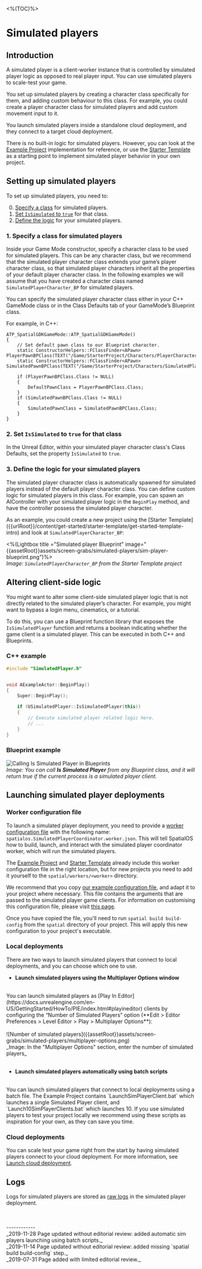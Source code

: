 <%(TOC)%>

# Simulated players

## Introduction

A simulated player is a client-worker instance that is controlled by simulated player logic as opposed to real player input. You can use simulated players to scale-test your game. 

You set up simulated players by creating a character class specifically for them, and adding custom behaviour to this class. For example, you could create a player character class for simulated players and add custom movement input to it. 

You launch simulated players inside a standalone cloud deployment, and they connect to a target cloud deployment.

There is no built-in logic for simulated players. However, you can look at the [Example Project]({{urlRoot}}/content/get-started/example-project/exampleproject-intro) implementation for reference, or use the [Starter Template]({{urlRoot}}/content/get-started/starter-template/get-started-template-intro) as a starting point to implement simulated player behavior in your own project.

## Setting up simulated players

To set up simulated players, you need to:

0. [Specify a class](#1-specify-a-class-for-simulated-players) for simulated players.
0. [Set `IsSimulated` to `true`](#2-set-issimulated-to-true-for-that-class) for that class.
0. [Define the logic](#3-define-the-logic-for-your-simulated-players) for your simulated players.

### 1. Specify a class for simulated players
Inside your Game Mode constructor, specify a character class to be used for simulated players. This can be any character class, but we recommend that the simulated player character class extends your game’s player character class, so that simulated player characters inherit all the properties of your default player character class. In the following examples we will assume that you have created a character class named `SimulatedPlayerCharacter_BP` for simulated players.

You can specify the simulated player character class either in your C++ GameMode class or in the Class Defaults tab of your GameMode’s Blueprint class.

For example, in C++:

```
ATP_SpatialGDKGameMode::ATP_SpatialGDKGameMode()
{
	// Set default pawn class to our Blueprint character.
	static ConstructorHelpers::FClassFinder<APawn> PlayerPawnBPClass(TEXT("/Game/StarterProject/Characters/PlayerCharacter_BP"));
	static ConstructorHelpers::FClassFinder<APawn> SimulatedPawnBPClass(TEXT("/Game/StarterProject/Characters/SimulatedPlayers/SimulatedPlayerCharacter_BP"));

	if (PlayerPawnBPClass.Class != NULL)
	{
		DefaultPawnClass = PlayerPawnBPClass.Class;
	}
	if (SimulatedPawnBPClass.Class != NULL)
	{
		SimulatedPawnClass = SimulatedPawnBPClass.Class;
	}
}
```

### 2. Set `IsSimulated` to `true` for that class
In the Unreal Editor, within your simulated player character class's Class Defaults, set the property `IsSimulated` to `true`.

### 3. Define the logic for your simulated players
The simulated player character class is automatically spawned for simulated players instead of the default player character class. You can define custom logic for simulated players in this class. For example, you can spawn an AIController with your simulated player logic in the `BeginPlay` method, and have the controller possess the simulated player character.

As an example, you could create a new project using the [Starter Template] ({{urlRoot}}/content/get-started/starter-template/get-started-template-intro) and look at `SimulatedPlayerCharacter_BP`:

<%(Lightbox title ="Simulated player Blueprint" image="{{assetRoot}}assets/screen-grabs/simulated-players/sim-player-blueprint.png")%>
<br>_Image: `SimulatedPlayerCharacter_BP` from the Starter Template project_

## Altering client-side logic
You might want to alter some client-side simulated player logic that is not directly related to the simulated player’s character. For example, you might want to bypass a login menu, cinematics, or a tutorial. 

To do this, you can use a Blueprint function library that exposes the `IsSimulatedPlayer` function and returns a boolean indicating whether the game client is a simulated player. This can be executed in both C++ and Blueprints.

### C++ example

```cpp
#include "SimulatedPlayer.h"


void AExampleActor::BeginPlay()
{
    Super::BeginPlay();

    if (USimulatedPlayer::IsSimulatedPlayer(this))
    {
        // Execute simulated player related logic here.
        // ...
    }
}
```

### Blueprint example

![Calling Is Simulated Player in Blueprints]({{assetRoot}}assets/screen-grabs/simulated-players/is-simulated-player.png)
<br>_Image: You can call **Is Simulated Player** from any Blueprint class, and it will return true if the current process is a simulated player client._

## Launching simulated player deployments

### Worker configuration file

To launch a simulated player deployment, you need to provide a [worker configuration file]({{urlRoot}}/content/glossary#worker-configuration-file) with the following name:
`spatialos.SimulatedPlayerCoordinator.worker.json`. This will tell SpatialOS how to build, launch, and interact with the simulated player coordinator worker, which will run the simulated players. 

The [Example Project]({{urlRoot}}/content/get-started/example-project/exampleproject-intro) and [Starter Template]({{urlRoot}}/content/get-started/starter-template/get-started-template-intro) already include this worker configuration file in the right location, but for new projects you need to add it yourself to the `spatial/workers/<worker>` directory. 

We recommend that you copy [our example configuration file](https://github.com/spatialos/UnrealGDK/blob/release/SpatialGDK/Build/Programs/Improbable.Unreal.Scripts/WorkerCoordinator/SpatialConfig/spatialos.SimulatedPlayerCoordinator.worker.json), and adapt it to your project where necessary. This file contains the arguments that are passed to the simulated player game clients. For information on customising this configuration file, please visit [this page](https://docs.improbable.io/reference/14.2/shared/project-layout/introduction).

Once you have copied the file, you'll need to run `spatial build build-config` from the `spatial` directory of your project. This will apply this new configuration to your project's executable.

### Local deployments

There are two ways to launch simulated players that connect to local deployments, and you can choose which one to use. 

- **Launch simulated players using the Multiplayer Options window**
</br>
  You can launch simulated players as [Play In Editor](https://docs.unrealengine.com/en-US/GettingStarted/HowTo/PIE/index.html#playineditor) clients by configuring the “Number of Simulated Players” option (**Edit > Editor Preferences > Level Editor > Play > Multiplayer Options**):
  </br></br>
  ![Number of simulated players]({{assetRoot}}assets/screen-grabs/simulated-players/multiplayer-options.png)
  <br>_Image: In the "Multiplayer Options" section, enter the number of simulated players_
  </br></br>

- **Launch simulated players automatically using batch scripts**
</br>
  You can launch simulated players that connect to local deployments using a batch file. The Example Project contains `LaunchSimPlayerClient.bat` which launches a single Simulated Player client, and `Launch10SimPlayerClients.bat` which launches 10. If you use simulated players to test your project locally we recommend using these scripts as inspiration for your own, as they can save you time.

### Cloud deployments

You can scale test your game right from the start by having simulated players connect to your cloud deployment. For more information, see [Launch cloud deployment]({{urlRoot}}/content/cloud-deployment-workflow#launch-cloud-deployment).

## Logs
Logs for simulated players are stored as [raw logs](https://docs.improbable.io/reference/latest/shared/worker-configuration/raw-worker-logs) in the simulated player deployment.

<br/>
<br/>------------<br/>
_2019-11-28 Page updated without editorial review: added automatic sim players launching using batch scripts._<br/>
_2019-11-14 Page updated without editorial review: added missing `spatial build build-config` step._<br/>
_2019-07-31 Page added with limited editorial review._